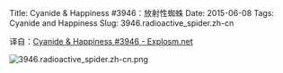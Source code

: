 Title: Cyanide & Happiness #3946：放射性蜘蛛
Date: 2015-06-08
Tags: Cyanide and Happiness
Slug: 3946.radioactive_spider.zh-cn

译自：[Cyanide & Happiness #3946 - Explosm.net](http://explosm.net/comics/3946/)


![3946.radioactive_spider.zh-cn.png](/static/images/comics/3946.radioactive_spider.zh-cn.png)